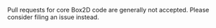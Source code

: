 Pull requests for core Box2D code are generally not accepted. Please consider filing an issue instead.

